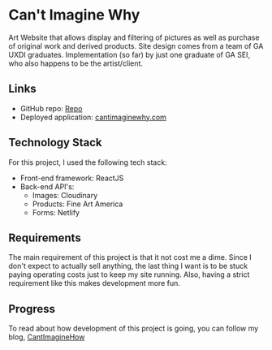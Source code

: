 

# Can't Imagine Why
Art Website that allows display and filtering of pictures as well as purchase of original work and derived products.
Site design comes from a team of GA UXDI graduates. Implementation (so far) by just one graduate of GA SEI, who also happens to be the artist/client.

## Links
* GitHub repo: [Repo](https://github.com/acharliekelly/cantimaginewhy)
* Deployed application: [cantimaginewhy.com](http://cantimaginewhy.com)

## Technology Stack

For this project, I used the following tech stack:
* Front-end framework: ReactJS
* Back-end API's: 
  * Images: Cloudinary
  * Products: Fine Art America
  * Forms: Netlify

## Requirements

The main requirement of this project is that it not cost me a dime. Since I don't expect to actually sell anything, the last thing I want is to be stuck paying operating costs just to keep my site running. Also, having a strict requirement like this makes development more fun.

## Progress

To read about how development of this project is going, you can follow my blog, [CantImagineHow](https://cantimaginehow.blogspot.com)


